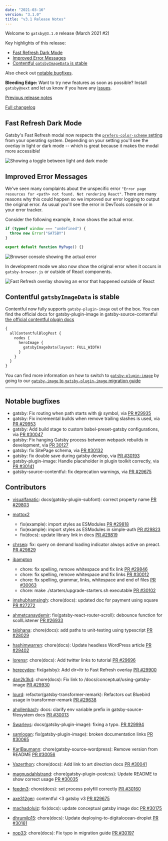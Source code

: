```yaml
---
date: "2021-03-16"
version: "3.1.0"
title: "v3.1 Release Notes"
---
```


Welcome to `gatsby@3.1.0` release (March 2021 #2)

Key highlights of this release:

- [Fast Refresh Dark Mode](#fast-refresh-dark-mode)
- [Improved Error Messages](#improved-error-messages)
- [Contentful `gatsbyImageData` is stable](#contentful-gatsbyimagedata-is-stable)

Also check out [notable bugfixes](#notable-bugfixes).

**Bleeding Edge:** Want to try new features as soon as possible? Install `gatsby@next` and let us know
if you have any [issues](https://github.com/gatsbyjs/gatsby/issues).

[Previous release notes](/docs/reference/release-notes/v3.0)

[Full changelog](https://github.com/gatsbyjs/gatsby/compare/gatsby@3.1.0-next.0...gatsby@3.1.0)

## Fast Refresh Dark Mode

Gatsby's Fast Refresh modal now respects the [`prefers-color-scheme` setting](https://developer.mozilla.org/en-US/docs/Web/CSS/@media/prefers-color-scheme) from your operating system. Depending on your setting you'll see the overlay in light or dark mode -- which is great because it makes the modal more accessible!

![Showing a toggle between light and dark mode](https://user-images.githubusercontent.com/16143594/111284667-9faee400-8640-11eb-87c3-0015d439d894.gif)

## Improved Error Messages

We've seen many complaints about the unspecific error `"Error page resources for <path> not found. Not rendering React"`. There are many reasons why this could happen so we improved our error logging to output the original error. As usual you'll see the error in DevTools console or in your error tracker.

Consider the following example, it now shows the actual error.

```js
if (typeof window === "undefined") {
  throw new Error("GATSBY")
}

export default function MyPage() {}
```

![Browser console showing the actual error](https://user-images.githubusercontent.com/1120926/109872417-afa3ec80-7c6c-11eb-83dc-1d061fd4cd97.png)

In development mode we also now show the original error when it occurs in `gatsby-browser.js` or outside of React components.

![Fast Refresh overlay showing an error that happened outside of React](https://user-images.githubusercontent.com/1120926/110111666-fe5a9f00-7db0-11eb-8d2a-d9a7f2709f24.png)

## Contentful `gatsbyImageData` is stable

Contentful now fully supports `gatsby-plugin-image` out of the box. You can find the official docs for gatsby-plugin-image in gatsby-source-contentful [the official contentful plugin docs](https://www.gatsbyjs.com/plugins/gatsby-source-contentful/#using-the-new-gatsby-image-plugin)

```graphql
{
  allContentfulBlogPost {
    nodes {
      heroImage {
        gatsbyImageData(layout: FULL_WIDTH)
      }
    }
  }
}
```

You can find more information on how to switch to [`gatsby-plugin-image`](https://www.gatsbyjs.com/plugins/gatsby-plugin-image/#dynamic-images) by going to our [`gatsby-image` to `gatsby-plugin-image` migration guide](https://www.gatsbyjs.com/docs/reference/release-notes/image-migration-guide/)

---

## Notable bugfixes

- gatsby: Fix routing when path starts with @ symbol, via [PR #29935](https://github.com/gatsbyjs/gatsby/pull/29935)
- gatsby: Fix incremental builds when remove trailing slashes is used, via [PR #29953](https://github.com/gatsbyjs/gatsby/pull/29953)
- gatsby: Add build stage to custom babel-preset-gatsby configurations, via [PR #30047](https://github.com/gatsbyjs/gatsby/pull/30047)
- gatsby: Fix hanging Gatsby process between webpack rebuilds in development, via [PR 30127](https://github.com/gatsbyjs/gatsby/pull/30127)
- gatsby: fix SitePage schema, via [PR #30132](https://github.com/gatsbyjs/gatsby/pull/30132)
- gatsby: fix double save during gatsby develop, via [PR #30193](https://github.com/gatsbyjs/gatsby/pull/30193)
- gatsby-plugin-image: Handle placeholder in plugin toolkit correctly, via [PR #30141](https://github.com/gatsbyjs/gatsby/pull/30141)
- gatsby-source-contentful: fix deprecation warnings, via [PR #29675](https://github.com/gatsbyjs/gatsby/pull/29675)

## Contributors

- [visualfanatic](https://github.com/visualfanatic): docs(gatsby-plugin-subfont): correct property name [PR #29803](https://github.com/gatsbyjs/gatsby/pull/29803)
- [mottox2](https://github.com/mottox2)

  - fix(example): import styles as ESModules [PR #29818](https://github.com/gatsbyjs/gatsby/pull/29818)
  - fix(example): import styles as ESModules in simple-auth [PR #29823](https://github.com/gatsbyjs/gatsby/pull/29823)
  - fix(docs): update library link in docs [PR #29819](https://github.com/gatsbyjs/gatsby/pull/29819)

- [chrsep](https://github.com/chrsep): fix: query on demand loading indicator always active on preact. [PR #29829](https://github.com/gatsbyjs/gatsby/pull/29829)
- [jbampton](https://github.com/jbampton)

  - chore: fix spelling, remove whitespace and fix link [PR #29846](https://github.com/gatsbyjs/gatsby/pull/29846)
  - chore: fix spelling, remove whitespace and fix links [PR #30012](https://github.com/gatsbyjs/gatsby/pull/30012)
  - chore: fix spelling, grammar, links, whitespace and end of files [PR #30063](https://github.com/gatsbyjs/gatsby/pull/30063)
  - chore: make ./starters/upgrade-starters.sh executable [PR #30102](https://github.com/gatsbyjs/gatsby/pull/30102)

- [imshubhamsingh](https://github.com/imshubhamsingh): chore(docs): updated doc for payment using square [PR #27272](https://github.com/gatsbyjs/gatsby/pull/27272)
- [ahmetcanaydemir](https://github.com/ahmetcanaydemir): fix(gatsby-react-router-scroll): debounce function for scollListener [PR #26933](https://github.com/gatsbyjs/gatsby/pull/26933)
- [talohana](https://github.com/talohana): chore(docs): add paths to unit-testing using typescript [PR #28029](https://github.com/gatsbyjs/gatsby/pull/28029)
- [hashimwarren](https://github.com/hashimwarren): chore(docs): Update headless WordPress article [PR #29402](https://github.com/gatsbyjs/gatsby/pull/29402)
- [lorensr](https://github.com/lorensr): chore(docs): Add twitter links to tutorial [PR #29696](https://github.com/gatsbyjs/gatsby/pull/29696)
- [herecydev](https://github.com/herecydev): fix(gatsby): Add dir=ltr to Fast Refresh overlay [PR #29900](https://github.com/gatsbyjs/gatsby/pull/29900)
- [dan2k3k4](https://github.com/dan2k3k4): chore(docs): Fix link to /docs/conceptual/using-gatsby-image [PR #29930](https://github.com/gatsbyjs/gatsby/pull/29930)
- [lourd](https://github.com/lourd): refactor(gatsby-transformer-remark): Refactors out Bluebird usage in transformer-remark [PR #29638](https://github.com/gatsbyjs/gatsby/pull/29638)
- [ahollenbach](https://github.com/ahollenbach): docs: clarify env variable prefix in gatsby-source-filesystem docs [PR #30013](https://github.com/gatsbyjs/gatsby/pull/30013)
- [Swarleys](https://github.com/Swarleys): docs(gatsby-plugin-image): fixing a typo. [PR #29994](https://github.com/gatsbyjs/gatsby/pull/29994)
- [samlogan](https://github.com/samlogan): fix(gatsby-plugin-image): broken documentation links [PR #30065](https://github.com/gatsbyjs/gatsby/pull/30065)
- [KarlBaumann](https://github.com/KarlBaumann): chore(gatsby-source-wordpress): Remove version from README [PR #30056](https://github.com/gatsbyjs/gatsby/pull/30056)
- [Vazerthon](https://github.com/Vazerthon): chore(docs): Add link to art direction docs [PR #30041](https://github.com/gatsbyjs/gatsby/pull/30041)
- [magnusdahlstrand](https://github.com/magnusdahlstrand): chore(gatsby-plugin-postcss): Update README to show correct usage [PR #30035](https://github.com/gatsbyjs/gatsby/pull/30035)
- [feedm3](https://github.com/feedm3): chore(docs): set process polyfill correctly [PR #30160](https://github.com/gatsbyjs/gatsby/pull/30160)
- [axe312ger](https://github.com/axe312ger): contentful <3 gatsby v3 [PR #29675](https://github.com/gatsbyjs/gatsby/pull/29675)
- [machadoluiz](https://github.com/machadoluiz): fix(docs): update conceptual gatsby image doc [PR #30175](https://github.com/gatsbyjs/gatsby/pull/30175)
- [dhrumilp15](https://github.com/dhrumilp15): chore(docs): Update deploying-to-digitalocean-droplet [PR #30161](https://github.com/gatsbyjs/gatsby/pull/30161)
- [nop33](https://github.com/nop33): chore(docs): Fix typo in migration guide [PR #30197](https://github.com/gatsbyjs/gatsby/pull/30197)
